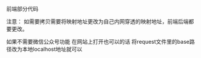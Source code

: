 前端部分代码

注意：
如需要拷贝需要将映射地址更改为自己内网穿透的映射地址，前端后端都要更改。


如果不需要微信公众号功能  在网站上打开也可以的话
将request文件里的base路径改为本地localhost地址就可以
